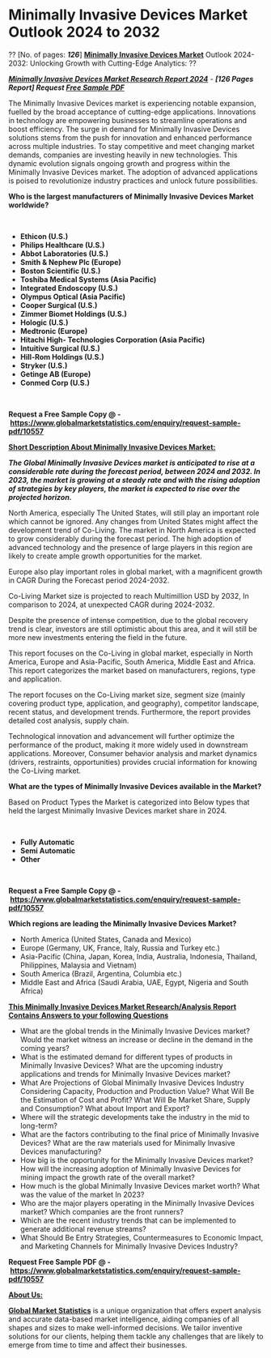 <h1>Minimally Invasive Devices Market Outlook 2024 to 2032</h1>
<p>?? [No. of pages:&nbsp;<strong><em>126</em></strong>]&nbsp;<strong><a href="https://www.globalmarketstatistics.com/market-reports/minimally-invasive-devices-market-10557">Minimally Invasive Devices&nbsp;Market</a></strong>&nbsp;Outlook 2024-2032: Unlocking Growth with Cutting-Edge Analytics: ??</p>
<p><strong><em><a href="https://www.globalmarketstatistics.com/market-reports/minimally-invasive-devices-market-10557">Minimally Invasive Devices Market Research Report 2024</a></em></strong>&nbsp;-&nbsp;<strong><em>[126 Pages Report]&nbsp;Request <a href="https://www.globalmarketstatistics.com/enquiry/request-sample-pdf/10557">Free Sample PDF</a></em></strong></p>
<p>The Minimally Invasive Devices market is experiencing notable expansion, fuelled by the broad acceptance of cutting-edge applications. Innovations in technology are empowering businesses to streamline operations and boost efficiency. The surge in demand for Minimally Invasive Devices solutions stems from the push for innovation and enhanced performance across multiple industries. To stay competitive and meet changing market demands, companies are investing heavily in new technologies. This dynamic evolution signals ongoing growth and progress within the Minimally Invasive Devices market. The adoption of advanced applications is poised to revolutionize industry practices and unlock future possibilities.</p>
<p><strong>Who is the largest manufacturers of Minimally Invasive Devices Market worldwide?</strong></p>
<p>&nbsp;</p>
<ul>
<li><strong>Ethicon (U.S.)</strong></li>
<li><strong>Philips Healthcare (U.S.)</strong></li>
<li><strong>Abbot Laboratories (U.S.)</strong></li>
<li><strong>Smith &amp; Nephew Plc (Europe)</strong></li>
<li><strong>Boston Scientific (U.S.)</strong></li>
<li><strong>Toshiba Medical Systems (Asia Pacific)</strong></li>
<li><strong>Integrated Endoscopy (U.S.)</strong></li>
<li><strong>Olympus Optical (Asia Pacific)</strong></li>
<li><strong>Cooper Surgical (U.S.)</strong></li>
<li><strong>Zimmer Biomet Holdings (U.S.)</strong></li>
<li><strong>Hologic (U.S.)</strong></li>
<li><strong>Medtronic (Europe)</strong></li>
<li><strong>Hitachi High- Technologies Corporation (Asia Pacific)</strong></li>
<li><strong>Intuitive Surgical (U.S.)</strong></li>
<li><strong>Hill-Rom Holdings (U.S.)</strong></li>
<li><strong>Stryker (U.S.)</strong></li>
<li><strong>Getinge AB (Europe)</strong></li>
<li><strong>Conmed Corp (U.S.)</strong></li>
</ul>
<p>&nbsp;</p>
<p><strong>Request a Free Sample Copy @ -&nbsp;<a href="https://www.globalmarketstatistics.com/enquiry/request-sample-pdf/10557">https://www.globalmarketstatistics.com/enquiry/request-sample-pdf/10557</a></strong></p>
<p><strong><u>Short Description About Minimally Invasive Devices Market:</u></strong></p>
<p><strong><em>The Global Minimally Invasive Devices market is anticipated to rise at a considerable rate during the forecast period, between 2024 and 2032. In 2023, the market is growing at a steady rate and with the rising adoption of strategies by key players, the market is expected to rise over the projected horizon.</em></strong></p>
<p>North America, especially The United States, will still play an important role which cannot be ignored. Any changes from United States might affect the development trend of Co-Living. The market in North America is expected to grow considerably during the forecast period. The high adoption of advanced technology and the presence of large players in this region are likely to create ample growth opportunities for the market.</p>
<p>Europe also play important roles in global market, with a magnificent growth in CAGR During the Forecast period 2024-2032.</p>
<p>Co-Living Market size is projected to reach Multimillion USD by 2032, In comparison to 2024, at unexpected CAGR during 2024-2032.</p>
<p>Despite the presence of intense competition, due to the global recovery trend is clear, investors are still optimistic about this area, and it will still be more new investments entering the field in the future.</p>
<p>This report focuses on the Co-Living in global market, especially in North America, Europe and Asia-Pacific, South America, Middle East and Africa. This report categorizes the market based on manufacturers, regions, type and application.</p>
<p>The report focuses on the Co-Living market size, segment size (mainly covering product type, application, and geography), competitor landscape, recent status, and development trends. Furthermore, the report provides detailed cost analysis, supply chain.</p>
<p>Technological innovation and advancement will further optimize the performance of the product, making it more widely used in downstream applications. Moreover, Consumer behavior analysis and market dynamics (drivers, restraints, opportunities) provides crucial information for knowing the Co-Living market.</p>
<p><strong>What are the types of Minimally Invasive Devices available in the Market?</strong></p>
<p>Based on Product Types the Market is categorized into Below types that held the largest Minimally Invasive Devices market share in 2024.</p>
<p>&nbsp;</p>
<ul>
<li><strong>Fully Automatic</strong></li>
<li><strong>Semi Automatic</strong></li>
<li><strong>Other</strong></li>
</ul>
<p>&nbsp;</p>
<p><strong>Request a Free Sample Copy @ -&nbsp;<a href="https://www.globalmarketstatistics.com/enquiry/request-sample-pdf/10557">https://www.globalmarketstatistics.com/enquiry/request-sample-pdf/10557</a></strong></p>
<p><strong>Which regions are leading the Minimally Invasive Devices Market?</strong></p>
<ul>
<li>North America (United States, Canada and Mexico)</li>
<li>Europe (Germany, UK, France, Italy, Russia and Turkey etc.)</li>
<li>Asia-Pacific (China, Japan, Korea, India, Australia, Indonesia, Thailand, Philippines, Malaysia and Vietnam)</li>
<li>South America (Brazil, Argentina, Columbia etc.)</li>
<li>Middle East and Africa (Saudi Arabia, UAE, Egypt, Nigeria and South Africa)</li>
</ul>
<p><strong><u>This Minimally Invasive Devices Market Research/Analysis Report Contains Answers to your following Questions</u></strong></p>
<ul>
<li>What are the global trends in the Minimally Invasive Devices market? Would the market witness an increase or decline in the demand in the coming years?</li>
<li>What is the estimated demand for different types of products in Minimally Invasive Devices? What are the upcoming industry applications and trends for Minimally Invasive Devices market?</li>
<li>What Are Projections of Global Minimally Invasive Devices Industry Considering Capacity, Production and Production Value? What Will Be the Estimation of Cost and Profit? What Will Be Market Share, Supply and Consumption? What about Import and Export?</li>
<li>Where will the strategic developments take the industry in the mid to long-term?</li>
<li>What are the factors contributing to the final price of Minimally Invasive Devices? What are the raw materials used for Minimally Invasive Devices manufacturing?</li>
<li>How big is the opportunity for the Minimally Invasive Devices market? How will the increasing adoption of Minimally Invasive Devices for mining impact the growth rate of the overall market?</li>
<li>How much is the global Minimally Invasive Devices market worth? What was the value of the market In 2023?</li>
<li>Who are the major players operating in the Minimally Invasive Devices market? Which companies are the front runners?</li>
<li>Which are the recent industry trends that can be implemented to generate additional revenue streams?</li>
<li>What Should Be Entry Strategies, Countermeasures to Economic Impact, and Marketing Channels for Minimally Invasive Devices Industry?</li>
</ul>
<p><strong>Request Free Sample PDF @ -&nbsp;<a href="https://www.globalmarketstatistics.com/enquiry/request-sample-pdf/10557">https://www.globalmarketstatistics.com/enquiry/request-sample-pdf/10557</a></strong></p>
<p><strong><u>About Us:</u></strong></p>
<p><strong><a href="https://www.globalmarketstatistics.com/">Global Market Statistics</a></strong>&nbsp;is a unique organization that offers expert analysis and accurate data-based market intelligence, aiding companies of all shapes and sizes to make well-informed decisions. We tailor inventive solutions for our clients, helping them tackle any challenges that are likely to emerge from time to time and affect their businesses.</p>
